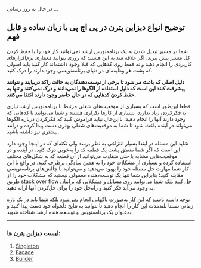 در حال به روز رسانی ...

 ## توضیح انواع دیزاین پترن در پی اچ پی با زبان ساده و قابل فهم

 شما در مسیر تبدیل شدن به یک برنامه‌نویس ارشد نمی‌توانید کار خود را با حفظ کردن کل مسیر پیش ببرید. اگر علاقه مند به این هستید که روزی بتوانید معماری نرم‌افزارهای کاربردی را انجام دهید و نه فقط روی کدهایی که قبلا وجود داشته‌اند کار کنید باید اصولی که پشت هر وظیفه‌ای در دنیای برنامه‌نویسی وجود دارند را درک کنید.<br>

  **دلیل اصلی که باعث می‌شود تا برخی از توسعه‌دهندگان به حالت راکد دربیایند و نتوانند پیشرفت کنند این است که دلیل استفاده از الگوها را نمی‌دانند و درک نمی‌کنند و تنها به حفظ کردن کدهایی که در حال حاضر وجود دارند اکتفا می‌کنند.** <br>

  قطعا این‌طور است که بسیاری از موقعیت‌های شغلی مرتبط با برنامه‌نویس ارشد نیازی به فکرکردن زیاد ندارند، بسیاری از کارها تکراری هستند و شما می‌توانید با کدهایی که وجود دارند آنها را انجام دهید. بااین‌حال نباید فراموش کنید که فکرکردن درباره الگوها می‌تواند در آینده باعث شود تا شما به موقعیت‌های شغلی بهتری دست پیدا کرده و درآمد بیشتری نیز داشته باشید.

 

شاید این مسئله در ابتدا بسیار انتزاعی به نظر برسد ولی نکته‌ای که در اینجا وجود دارد این است که اگر شما منطق پشت یک قطعه کد را به‌خوبی درک کنید، در آینده و در موقعیت‌هایی مشابه یا حتی متفاوت می‌توانید از آن قطعه کد به شکل‌های مختلف استفاده کرده و بسیاری از مشکلات خود را به همین سادگی برطرف کنید. در واقع با این کار شما مهارت حل مسئله خود را بهبود می‌دهید و می‌توانید با چالش‌های برنامه‌نویسی مقابله کنید؛ بنابراین شما تنها یک توسعه‌دهنده معمولی نیستید که مشکلات خود را از طریق stack over flow حل کنید بلکه شما می‌توانید روی مسائل و مشکلاتی که برایتان به وجود می‌آید فکر کنید و راه‌حل خود را برای حل‌کردن آنها ارائه دهید.

 

توجه داشته باشید که این کار به‌صورت ناگهانی انجام نمی‌شود بلکه شما باید در یک بازه زمانی نسبتا بلندمدت این کار را انجام دهید تا بتوانید به نتایج دلخواه خود دست پیدا کنید و به‌عنوان یک برنامه‌نویس و توسعه‌دهنده ارشد شناخته شوید.

---
### لیست دیزاین پترن ها:
1. [Singleton](patterns/Singleton.md)
2. [Facade](patterns/Facade.md)
2. [Builder](patterns/Builder.md)
